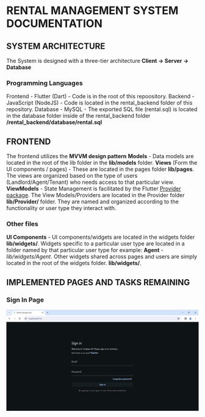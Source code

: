 # RENTAL MANAGEMENT SYSTEM DOCUMENTATION

## SYSTEM ARCHITECTURE

The System is designed with a three-tier architecture 
**Client -> Server -> Database**

### Programming Languages
Frontend - Flutter (Dart) - Code is in the root of this repoository.
Backend - JavaScript (NodeJS) - Code is located in the rental_backend folder of this repository.
Database - MySQL - The exported SQL file (rental.sql) is located in the database folder inside of the rental_backend folder **/rental_backend/database/rental.sql**

## FRONTEND

The frontend utilizes the **MVVM design pattern**
**Models** - Data models are located in the root of the lib folder in the **lib/models** folder.
**Views** (Form the UI components / pages) - These are located in the pages folder **lib/pages**.
The views are organized based on the type of users (Landlord/Agent/Tenant) who needs access to that particular view.
**ViewModels** - State Management is facilitated by the Flutter [Provider package](https://pub.dev/packages/provider). 
The View Models/Providers are located in the Provider folder **lib/Provider/** folder.
They are named and organized according to the functionality or user type they interact with. 

### Other files
**UI Components** - UI components/widgets are located in the widgets folder **lib/widgets/**.
Widgets specific to a particular user type are located in a folder named by that particular user type for example:
**Agent** - <em>lib/widgets/Agent</em>.
Other widgets shared across pages and users are simply located in the root of the widgets folder. **lib/widgets/**.

## IMPLEMENTED PAGES AND TASKS REMAINING

### Sign In Page
![Sign In Page](/gitfiles/images/Sign%20In%20Page.png)

